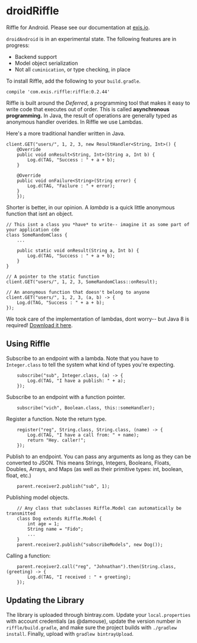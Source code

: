 # droidRiffle

Riffle for Android. Please see our documentation at [exis.io](http://docs.exis.io). 

`droidAndroid` is in an experimental state. The following features are in progress:

- Backend support
- Model object serialization
- Not all `cuminication`, or type checking, in place

To install Riffle, add the following to your `build.gradle`.

```
compile 'com.exis.riffle:riffle:0.2.44'
```

Riffle is built around the *Deferred*, a programming tool that makes it easy to write code that executes out of order. This is called **asynchronous programming.** In Java, the result of operations are generally typed as anonymous handler overides. In Riffle we use Lambdas. 

Here's a more traditional handler written in Java. 

```
client.GET("users/", 1, 2, 3, new ResultHandler<String, Int>() {
    @Override
    public void onResult<String, Int>(String a, Int b) {
        Log.d(TAG, "Success : " + a + b);
    }

    @Override
    public void onFailure<String>(String error) {
        Log.d(TAG, "Failure : " + error);
    }
    });
```

Shorter is better, in our opinion. A *lambda* is a quick little anonymous function that isnt an object. 

```
// This isnt a class you *have* to write-- imagine it as some part of your application cde
class SomeRandomClass {
    ...

    public static void onResult(String a, Int b) {
        Log.d(TAG, "Success : " + a + b);
    }
}

// A pointer to the static function
client.GET("users/", 1, 2, 3, SomeRandomClass::onResult);

// An anonymous function that doesn't belong to anyone
client.GET("users/", 1, 2, 3, (a, b) -> {
    Log.d(TAG, "Success : " + a + b);
});
```

We took care of the implementation of lambdas, dont worry-- but Java 8 is required! [Download it here](http://www.oracle.com/technetwork/java/javase/downloads/jdk8-downloads-2133151.html).

## Using Riffle

Subscribe to an endpoint with a lambda. Note that you have to `Integer.class` to tell the system what kind of types you're expecting.

        subscribe("sub", Integer.class, (a) -> {
            Log.d(TAG, "I have a publish: " + a);
        });

Subscribe to an endpoint with a function pointer. 

        subscribe("vich", Boolean.class, this::someHandler);

Register a function. Note the return type.

        register("reg", String.class, String.class, (name) -> {
            Log.d(TAG, "I have a call from: " + name);
            return "Hey. caller!";
        });

Publish to an endpoint. You can pass any arguments as long as they can be converted to JSON. This means Strings, Integers, Booleans, Floats, Doubles, Arrays, and Maps (as well as their primitive types: int, boolean, float, etc.)

        parent.receiver2.publish("sub", 1);

Publishing model objects.

        // Any class that subclasses Riffle.Model can automatically be transmitted
        class Dog extends Riffle.Model {
            int age = 1;
            String name = "Fido";
            ...
        }
        parent.receiver2.publish("subscribeModels", new Dog());

Calling a function:

        parent.receiver2.call("reg", "Johnathan").then(String.class, (greeting) -> {
            Log.d(TAG, "I received : " + greeting);
        });

## Updating the Library

The library is uploaded through bintray.com. Update your `local.properties` with account credentials (as @damouse), update the version number in `riffle/build.gradle`, and make sure the project builds with `./gradlew install`. Finally, upload with `gradlew bintrayUpload`.